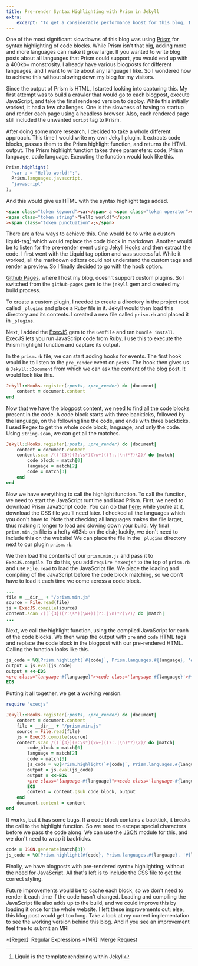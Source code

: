 ```yaml
---
title: Pre-render Syntax Highlighting with Prism in Jekyll
extra:
    excerpt: "To get a considerable performance boost for this blog, I decided to pre-render all the code when building. So no need for a large JavaScript file."
---
```


One of the most significant slowdowns of this blog was using [Prism][1] for syntax highlighting of code blocks.
While Prism isn't that big, adding more and more languages can make it grow large.
If you wanted to write blog posts about all languages that Prism could support, you would end up with a 400kb+ monstrosity.
I already have various blogposts for different languages, and I want to write about any language I like.
So I wondered how to achieve this without slowing down my blog for my visitors.

Since the output of Prism is HTML, I started looking into capturing this.
My first attempt was to build a crawler that would go to each blogpost, execute JavaScript, and take the final rendered version to deploy.
While this initially worked, it had a few challenges.
One is the slowness of having to startup and render each page using a headless browser.
Also, each rendered page still included the unwanted `script` tag to Prism.

After doing some more research, I decided to take a whole different approach.
This time I would write my own Jekyll plugin.
It extracts code blocks, passes them to the Prism highlight function, and returns the HTML output.
The Prism highlight function takes three parameters: code, Prism language, code language.
Executing the function would look like this.

```javascript
Prism.highlight(
  'var a = "Hello world!";',
  Prism.languages.javascript,
  "javascript"
);
```

And this would give us HTML with the syntax highlight tags added.

```html
<span class="token keyword">var</span> a <span class="token operator">=</span>
<span class="token string">"Hello world!"</span
><span class="token punctuation">;</span>
```

There are a few ways to achieve this.
One would be to write a custom liquid-tag[^1] which would replace the code block in markdown.
Another would be to listen for the pre-render event using Jekyll [Hooks][2] and then extract the code.
I first went with the Liquid tag option and was successful.
While it worked, all the markdown editors could not understand the custom tags and render a preview.
So I finally decided to go with the hook option.

[Github Pages][3], where I host my blog, doesn't support custom plugins.
So I switched from the `github-pages` gem to the `jekyll` gem and created my build process.

To create a custom plugin, I needed to create a directory in the project root called `_plugins` and place a Ruby file in it.
Jekyll would then load this directory and its contents.
I created a new file called `prism.rb` and placed it in `_plugins`.

Next, I added the [ExecJS][4] gem to the `Gemfile` and ran `bundle install`.
ExecJS lets you run JavaScript code from Ruby. I use this to execute the Prism highlight function and capture its output.

In the `prism.rb` file, we can start adding hooks for events.
The first hook would be to listen to the `pre_render` event on `posts`.
The hook then gives us a `Jekyll::Document` from which we can ask the content of the blog post.
It would look like this.

```ruby
Jekyll::Hooks.register(:posts, :pre_render) do |document|
    content = document.content
end
```

Now that we have the blogpost content, we need to find all the code blocks present in the code.
A code block starts with three backticks, followed by the language, on the following line the code, and ends with three backticks.
I used Regex to get the whole code block, language, and only the code.
Using `String.scan`, we can get all the matches.

```ruby
Jekyll::Hooks.register(:posts, :pre_render) do |document|
    content = document.content
    content.scan /((`{3})(?:\s*)(\w+)((?:.|\n)*?)\2)/ do |match|
        code_block = match[0]
        language = match[2]
        code = match[3]
    end
end
```

Now we have everything to call the highlight function.
To call the function, we need to start the JavaScript runtime and load Prism.
First, we need to download Prism JavaScript code.
You can do that [here][5]; while you're at it, download the CSS file you'll need later.
I checked all the languages which you don't have to.
Note that checking all languages makes the file larger, thus making it longer to load and slowing down your build.
My final `prism.min.js` file is a hefty 463kb on the disk; luckily, we don't need to include this on the website!
We can place the file in the `_plugins` directory next to our plugin `prism.rb`.

We then load the contents of our `prism.min.js` and pass it to `ExecJS.compile`.
To do this, you add `require "execjs"` to the top of `prism.rb` and use `File.read` to load the JavaScript file.
We place the loading and compiling of the JavaScript before the code block matching, so we don't have to load it each time we come across a code block.

```ruby
...
file = __dir__ + "/prism.min.js"
source = File.read(file)
js = ExecJS.compile(source)
content.scan /((`{3})(?:\s*)(\w+)((?:.|\n)*?)\2)/ do |match|
...
```

Next, we call the highlight function, using the compiled JavaScript for each of the code blocks.
We then wrap the output with `pre` and `code` HTML tags and replace the code block in the blogpost with our pre-rendered HTML.
Calling the function looks like this.

```ruby
js_code = %Q[Prism.highlight(`#{code}`, Prism.languages.#{language}, '#{language}')]
output = js.eval(js_code)
output = <<~EOS
<pre class="language-#{language}"><code class='language-#{language}'>#{output}</code></pre>
EOS
```

Putting it all together, we get a working version.

```ruby
require "execjs"

Jekyll::Hooks.register(:posts, :pre_render) do |document|
    content = document.content
    file = __dir__ + "/prism.min.js"
    source = File.read(file)
    js = ExecJS.compile(source)
    content.scan /((`{3})(?:\s*)(\w+)((?:.|\n)*?)\2)/ do |match|
        code_block = match[0]
        language = match[2]
        code = match[3]
        js_code = %Q[Prism.highlight(`#{code}`, Prism.languages.#{language}, '#{language}')]
        output = js.eval(js_code)
        output = <<~EOS
        <pre class="language-#{language}"><code class='language-#{language}'>#{output}</code></pre>
        EOS
        content = content.gsub code_block, output
    end
    document.content = content
end
```

It works, but it has some bugs.
If a code block contains a backtick, it breaks the call to the highlight function.
So we need to escape special characters before we pass the code along.
We can use the [JSON][6] module for this, and we don't need to wrap it backticks.

```ruby
code = JSON.generate(match[3])
js_code = %Q[Prism.highlight(#{code}, Prism.languages.#{language}, '#{language}')]
```

Finally, we have blogposts with pre-rendered syntax highlighting; without the need for JavaScript.
All that's left is to include the CSS file to get the correct styling.

Future improvements would be to cache each block, so we don't need to render it each time if the code hasn't changed.
Loading and compiling the JavaScript file also adds up to the build, and we could improve this by loading it once for the whole website.
I left these improvements out; else, this blog post would get too long.
Take a look at my current implementation to see the working version behind this blog.
And if you see an improvement feel free to submit an MR!

[1]: https://prismjs.com/
[2]: https://jekyllrb.com/docs/plugins/hooks/
[3]: https://pages.github.com/
[4]: https://github.com/rails/execjs
[5]: https://prismjs.com/download.html
[6]: https://ruby-doc.org/stdlib-2.7.1/libdoc/json/rdoc/JSON.html

*[Regex]: Regular Expressions
*[MR]: Merge Request

[^1]: Liquid is the template rendering within Jekyll 
